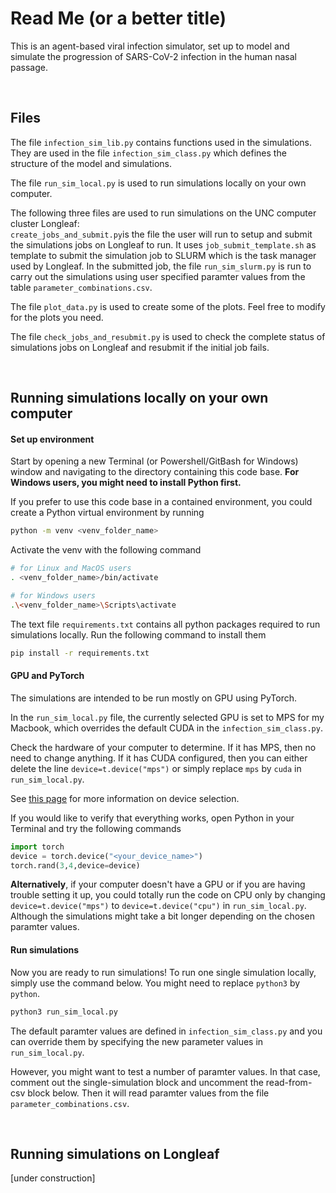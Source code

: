 # Read Me (or a better title)

This is an agent-based viral infection simulator, set up to model and simulate the progression of SARS-CoV-2 infection in the human nasal passage.


<br>

## Files

The file `infection_sim_lib.py` contains functions used in the simulations. They are used in the file `infection_sim_class.py` which defines the structure of the model and simulations.

The file `run_sim_local.py` is used to run simulations locally on your own computer. 

The following three files are used to run simulations on the UNC computer cluster Longleaf: \
`create_jobs_and_submit.py`is the file the user will run to setup and submit the simulations jobs on Longleaf to run. It uses `job_submit_template.sh` as template to submit the simulation job to SLURM which is the task manager used by Longleaf. In the submitted job, the file `run_sim_slurm.py` is run to carry out the simulations using user specified paramter values from the table `parameter_combinations.csv`.

The file `plot_data.py` is used to create some of the plots. Feel free to modify for the plots you need.

The file `check_jobs_and_resubmit.py` is used to check the complete status of simulations jobs on Longleaf and resubmit if the initial job fails.


<br>

## Running simulations locally on your own computer

#### Set up environment

Start by opening a new Terminal (or Powershell/GitBash for Windows) window and navigating to the directory containing this code base. **For Windows users, you might need to install Python first.**

If you prefer to use this code base in a contained environment, you could create a Python virtual environment by running
```sh
python -m venv <venv_folder_name>
```
Activate the venv with the following command
```sh
# for Linux and MacOS users
. <venv_folder_name>/bin/activate

# for Windows users
.\<venv_folder_name>\Scripts\activate
```
The text file `requirements.txt` contains all python packages required to run simulations locally. Run the following command to install them
```sh
pip install -r requirements.txt
```

#### GPU and PyTorch

The simulations are intended to be run mostly on GPU using PyTorch. 

In the `run_sim_local.py` file, the currently selected GPU is set to MPS for my Macbook, which overrides the default CUDA in the `infection_sim_class.py`. 

Check the hardware of your computer to determine. If it has MPS, then no need to change anything. If it has CUDA configured, then you can either delete the line `device=t.device("mps")` or simply replace `mps` by `cuda` in `run_sim_local.py`. 

See [this page](https://pytorch.org/docs/stable/tensor_attributes.html#torch-device) for more information on device selection.

If you would like to verify that everything works, open Python in your Terminal and try the following commands
```python
import torch
device = torch.device("<your_device_name>")
torch.rand(3,4,device=device)
```

**Alternatively**, if your computer doesn't have a GPU or if you are having trouble setting it up, you could totally run the code on CPU only by changing `device=t.device("mps")` to `device=t.device("cpu")` in `run_sim_local.py`. Although the simulations might take a bit longer depending on the chosen paramter values.

#### Run simulations
Now you are ready to run simulations! To run one single simulation locally, simply use the command below. You might need to replace `python3` by `python`.
```sh
python3 run_sim_local.py 
```
The default paramter values are defined in `infection_sim_class.py` and you can override them by specifying the new parameter values in `run_sim_local.py`.

However, you might want to test a number of paramter values. In that case, comment out the single-simulation block and uncomment the read-from-csv block below. Then it will read paramter values from the file `parameter_combinations.csv`. 


<br>

## Running simulations on Longleaf

[under construction]
